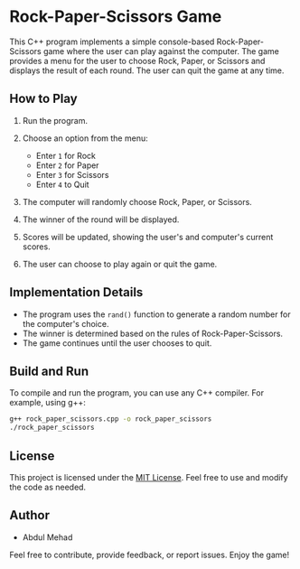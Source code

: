 # Rock-Paper-Scissors Game

This C++ program implements a simple console-based Rock-Paper-Scissors game where the user can play against the computer. The game provides a menu for the user to choose Rock, Paper, or Scissors and displays the result of each round. The user can quit the game at any time.

## How to Play

1. Run the program.
2. Choose an option from the menu:
    - Enter `1` for Rock
    - Enter `2` for Paper
    - Enter `3` for Scissors
    - Enter `4` to Quit

3. The computer will randomly choose Rock, Paper, or Scissors.
4. The winner of the round will be displayed.
5. Scores will be updated, showing the user's and computer's current scores.
6. The user can choose to play again or quit the game.

## Implementation Details

- The program uses the `rand()` function to generate a random number for the computer's choice.
- The winner is determined based on the rules of Rock-Paper-Scissors.
- The game continues until the user chooses to quit.

## Build and Run

To compile and run the program, you can use any C++ compiler. For example, using g++:

```bash
g++ rock_paper_scissors.cpp -o rock_paper_scissors
./rock_paper_scissors
```

## License

This project is licensed under the [MIT License](LICENSE). Feel free to use and modify the code as needed.

## Author

- Abdul Mehad

Feel free to contribute, provide feedback, or report issues. Enjoy the game!
